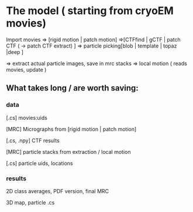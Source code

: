 # The model ( starting from cryoEM movies)

Import movies => [rigid motion | patch motion] =>[CTFfind | gCTF | patch CTF ( -> patch CTF extract) ] => particle picking[blob | template | topaz |deep ] 

=> extract actual particle images, save in mrc stacks => local motion ( reads movies, update )


## What takes long / are worth saving:
### data
[.cs] movies:uids 

[MRC] Micrographs from [rigid motion | patch motion]

[.cs, .npy] CTF results 

[MRC] particle stacks from extraction / local motion

[.cs] particle uids, locations

### results

2D class averages, PDF version, final MRC

3D map, particle .cs

